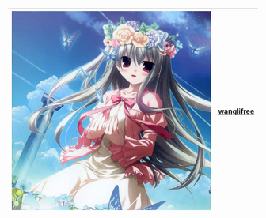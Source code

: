 | ![](/assets/member/wanglifree.png) | [wanglifree](https://www.gitbook.com/book/zoums/osi-book/edit#) |
| :--- | :--- |




